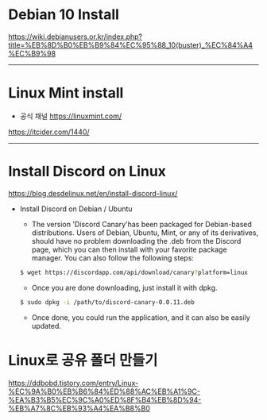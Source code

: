 # Debian 10 Install

https://wiki.debianusers.or.kr/index.php?title=%EB%8D%B0%EB%B9%84%EC%95%88_10(buster)_%EC%84%A4%EC%B9%98

<hr>

# Linux Mint install

- 공식 채널 https://linuxmint.com/

https://itcider.com/1440/

<hr>

# Install Discord on Linux


https://blog.desdelinux.net/en/install-discord-linux/

- Install Discord on Debian / Ubuntu

  - The version 'Discord Canary'has been packaged for Debian-based distributions. Users of Debian, Ubuntu, Mint, or any of its derivatives, should have no problem downloading the .deb from the Discord page, which you can then install with your favorite package manager. You can also follow the following steps:

  ```bash
  $ wget https://discordapp.com/api/download/canary?platform=linux
  ```

  - Once you are done downloading, just install it with dpkg.

  ```bash
  $ sudo dpkg -i /path/to/discord-canary-0.0.11.deb
  ```

  - Once done, you could run the application, and it can also be easily updated.
 

# Linux로 공유 폴더 만들기 

https://ddbobd.tistory.com/entry/Linux-%EC%9A%B0%EB%B6%84%ED%88%AC%EB%A1%9C-%EA%B3%B5%EC%9C%A0%ED%8F%B4%EB%8D%94-%EB%A7%8C%EB%93%A4%EA%B8%B0
